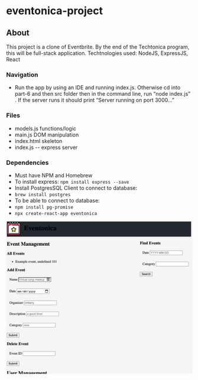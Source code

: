 # eventonica-project

## About
This project is a clone of Eventbrite. By the end of the Techtonica program, this will be full-stack application. Techtnologies used: NodeJS, ExpressJS, React 

### Navigation 
- Run the app by using an IDE and running index.js. Otherwise cd into part-6 and then src folder then in the command line, run “node index.js” . If the server runs it should print “Server running on port 3000…” 

### Files
- models.js functions/logic
- main.js DOM manipulation
- index.html skeleton
- index.js -- express server 

### Dependencies
- Must have NPM and Homebrew
- To install express: `npm install express --save`
- Install PostgresSQL Client to connect to database:
- `brew install postgres`
- To be able to connect to database:
- `npm install pg-promise`
- `npx create-react-app eventonica`



![picture of progress](https://github.com/akivalencia/eventonica-project/blob/main/eventonica.png)



